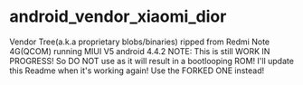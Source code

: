 # android_vendor_xiaomi_dior
Vendor Tree(a.k.a proprietary blobs/binaries) ripped from Redmi Note 4G(QCOM) running MIUI V5 android 4.4.2
NOTE: This is still WORK IN PROGRESS! So DO NOT use as it will result in a bootlooping ROM! I'll update this Readme when it's working again! Use the FORKED ONE instead!
